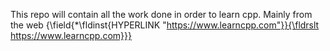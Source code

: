 This repo will contain all the work done in order to learn cpp. Mainly from the web {\field{\*\fldinst{HYPERLINK "https://www.learncpp.com"}}{\fldrslt https://www.learncpp.com}}}